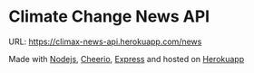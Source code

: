 # Climate Change News API
URL: https://climax-news-api.herokuapp.com/news

Made with [Nodejs](https://nodejs.org/), [Cheerio](https://cheerio.js.org/), [Express](https://expressjs.com/) and hosted on [Herokuapp](https://www.heroku.com/)
